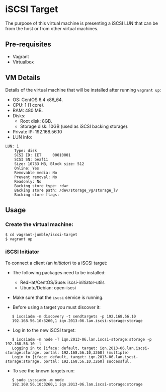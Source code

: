 # iSCSI Target

The purpose of this virtual machine is presenting a iSCSI LUN that can be from the host or from other virtual machines. 

## Pre-requisites
- Vagrant
- Virtualbox

## VM Details
Details of the virtual machine that will be installed after running `vagrant up`:
- OS: CentOS 6.4 x86\_64.
- CPU: 1 (1 core).
- RAM: 480 MB.
- Disks:
    + Root disk: 8GB.
    + Storage disk: 10GB (used as iSCSI backing storage).
- Private IP: 192.168.56.10
- LUN info:

```
LUN: 1
    Type: disk
    SCSI ID: IET     00010001
    SCSI SN: beaf11
    Size: 10733 MB, Block size: 512
    Online: Yes
    Removable media: No
    Prevent removal: No
    Readonly: No
    Backing store type: rdwr
    Backing store path: /dev/storage_vg/storage_lv
    Backing store flags:
```

## Usage
### Create the virtual machine:
```
$ cd vagrant-jumble/iscsi-target
$ vagrant up
```
### iSCSI Initiator
To connect a client (an *initiator*) to a iSCSI target:

* The following packages need to be installed:
  - RedHat/CentOS/Suse: iscsi-initiator-utils 
  - Ubuntu/Debian: open-iscsi

* Make sure that the `iscsi` service is running.

* Before using a target you must discover it:

```
   $ iscsiadm -m discovery -t sendtargets -p 192.168.56.10
   192.168.56.10:3260,1 iqn.2013-06.lan.iscsi-storage:storage
```

* Log in to the new iSCSI target:

```
   $ iscsiadm -m node -T iqn.2013-06.lan.iscsi-storage:storage -p 192.168.56.10 -l
   Logging in to [iface: default, target: iqn.2013-06.lan.iscsi-storage:storage, portal: 192.168.56.10,3260] (multiple)
   Login to [iface: default, target: iqn.2013-06.lan.iscsi-storage:storage, portal: 192.168.56.10,3260] successful.
```

* To see the known targets run:

```
   $ sudo iscsiadm -m node
   192.168.56.10:3260,1 iqn.2013-06.lan.iscsi-storage:storage
```


